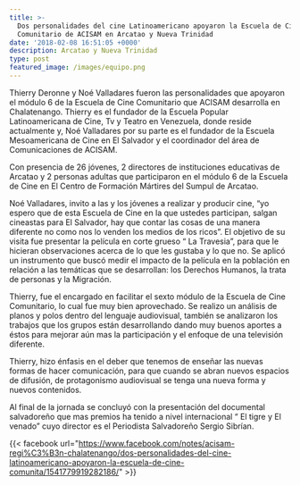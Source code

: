 ```yaml
---
title: >-
  Dos personalidades del cine Latinoamericano apoyaron la Escuela de Cine
  Comunitario de ACISAM en Arcatao y Nueva Trinidad
date: '2018-02-08 16:51:05 +0000'
description: Arcatao y Nueva Trinidad
type: post
featured_image: /images/equipo.png
---
```

Thierry Deronne y Noé Valladares fueron las personalidades que apoyaron el módulo 6 de la Escuela de Cine Comunitario que ACISAM desarrolla en Chalatenango.  Thierry es el fundador de la Escuela Popular Latinoamericana de Cine, Tv y Teatro en Venezuela, donde reside actualmente y, Noé Valladares por su parte es el fundador de la Escuela Mesoamericana de Cine en El Salvador y el coordinador del área de Comunicaciones de ACISAM. 

Con presencia de 26 jóvenes, 2 directores de instituciones educativas de Arcatao y 2 personas adultas que participaron en el módulo 6 de la Escuela de Cine en El Centro de Formación Mártires del Sumpul de Arcatao.

Noé Valladares, invito a las y los jóvenes a realizar y producir cine, “yo espero que de esta Escuela de Cine en la que ustedes participan, salgan cineastas para El Salvador, hay que contar las cosas de una manera diferente no como nos lo venden los medios de los ricos”. El  objetivo de su visita fue presentar la película en corte grueso “ La Travesia”,  para que le hicieran observaciones acerca de lo que les gustaba y lo que no. Se aplicó un instrumento que buscó medir el impacto de la película en la población en relación a las temáticas que se desarrollan: los Derechos Humanos, la trata de personas y la Migración.

Thierry, fue el encargado en facilitar el sexto módulo de la Escuela de Cine Comunitario, lo cual fue muy bien aprovechado. Se realizo un análisis de planos y polos dentro del lenguaje audiovisual, también se analizaron los trabajos que los grupos están desarrollando dando muy buenos aportes a éstos para mejorar aún mas la participación y el enfoque de una televisión diferente.

Thierry, hizo énfasis en el deber que tenemos de enseñar las nuevas formas de hacer comunicación, para que cuando se abran nuevos espacios de difusión, de protagonismo audiovisual se tenga una nueva forma y nuevos contenidos.

Al final de la jornada se concluyó con la presentación del documental salvadoreño que mas premios ha tenido a nivel internacional “ El tigre y El venado” cuyo director es el Periodista Salvadoreño Sergio Sibrían.

{{< facebook url="https://www.facebook.com/notes/acisam-regi%C3%B3n-chalatenango/dos-personalidades-del-cine-latinoamericano-apoyaron-la-escuela-de-cine-comunita/1541779919282186/" >}}

